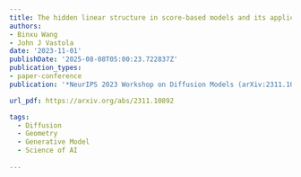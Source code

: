 ```yaml
---
title: The hidden linear structure in score-based models and its application
authors:
- Binxu Wang
- John J Vastola
date: '2023-11-01'
publishDate: '2025-08-08T05:00:23.722837Z'
publication_types:
- paper-conference
publication: '*NeurIPS 2023 Workshop on Diffusion Models (arXiv:2311.10892)*'

url_pdf: https://arxiv.org/abs/2311.10892

tags:
  - Diffusion
  - Geometry
  - Generative Model
  - Science of AI
  
---
```

